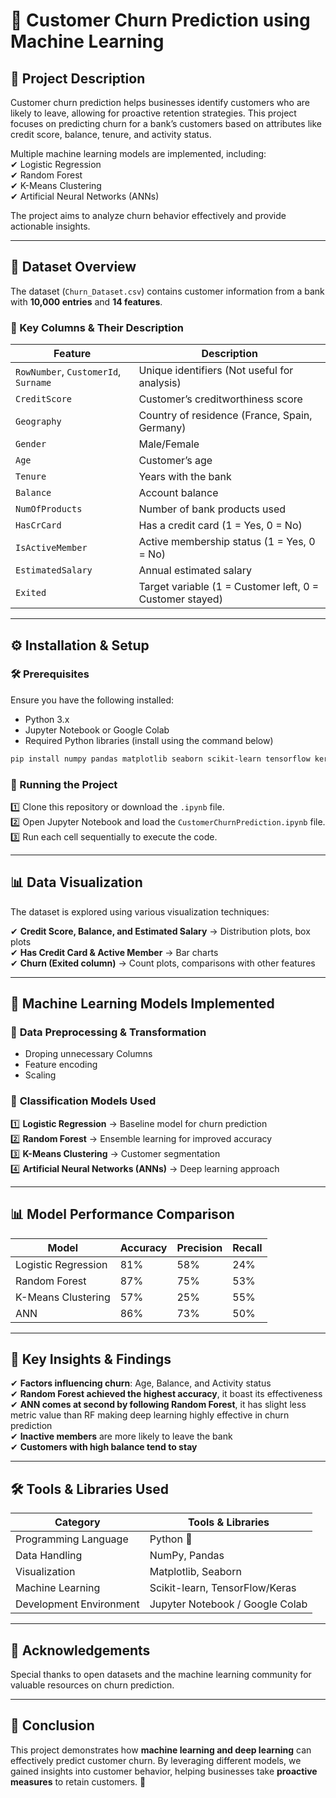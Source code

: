 # 🏦 Customer Churn Prediction using Machine Learning  

## 📌 Project Description  
Customer churn prediction helps businesses identify customers who are likely to leave, allowing for proactive retention strategies. This project focuses on predicting churn for a bank’s customers based on attributes like credit score, balance, tenure, and activity status.  

Multiple machine learning models are implemented, including:  
✔ Logistic Regression  
✔ Random Forest  
✔ K-Means Clustering  
✔ Artificial Neural Networks (ANNs)  

The project aims to analyze churn behavior effectively and provide actionable insights.  

---  

## 💊 Dataset Overview  
The dataset (`Churn_Dataset.csv`) contains customer information from a bank with **10,000 entries** and **14 features**.  

### 🔹 Key Columns & Their Description  

| Feature | Description |
|---------|------------|
| `RowNumber`, `CustomerId`, `Surname` | Unique identifiers (Not useful for analysis) |
| `CreditScore` | Customer’s creditworthiness score |
| `Geography` | Country of residence (France, Spain, Germany) |
| `Gender` | Male/Female |
| `Age` | Customer’s age |
| `Tenure` | Years with the bank |
| `Balance` | Account balance |
| `NumOfProducts` | Number of bank products used |
| `HasCrCard` | Has a credit card (1 = Yes, 0 = No) |
| `IsActiveMember` | Active membership status (1 = Yes, 0 = No) |
| `EstimatedSalary` | Annual estimated salary |
| `Exited` | Target variable (1 = Customer left, 0 = Customer stayed) |

---  

## ⚙️ Installation & Setup  

### 🛠️ Prerequisites  
Ensure you have the following installed:  
- Python 3.x  
- Jupyter Notebook or Google Colab  
- Required Python libraries (install using the command below)  

```bash
pip install numpy pandas matplotlib seaborn scikit-learn tensorflow keras
```

### 🚀 Running the Project  
1️⃣ Clone this repository or download the `.ipynb` file.  
2️⃣ Open Jupyter Notebook and load the `CustomerChurnPrediction.ipynb` file.  
3️⃣ Run each cell sequentially to execute the code.  

---  

## 📊 Data Visualization  
The dataset is explored using various visualization techniques:  

✔ **Credit Score, Balance, and Estimated Salary** → Distribution plots, box plots  
✔ **Has Credit Card & Active Member** → Bar charts  
✔ **Churn (Exited column)** → Count plots, comparisons with other features  

---  

## 🤖 Machine Learning Models Implemented  

### 🔹 **Data Preprocessing & Transformation**  
- Droping unnecessary Columns
- Feature encoding  
- Scaling  

### 🔹 **Classification Models Used**  
1️⃣ **Logistic Regression** → Baseline model for churn prediction  
2️⃣ **Random Forest** → Ensemble learning for improved accuracy  
3️⃣ **K-Means Clustering** → Customer segmentation  
4️⃣ **Artificial Neural Networks (ANNs)** → Deep learning approach  

---  

## 📊 Model Performance Comparison  

| Model | Accuracy | Precision | Recall |
|--------|---------|-----------|---------|
| Logistic Regression | 81% | 58% | 24% |
| Random Forest | 87% | 75% | 53% |
| K-Means Clustering | 57% | 25% | 55% |
| ANN | 86% | 73% | 50% |

---  

## 📌 Key Insights & Findings  
✔ **Factors influencing churn**: Age, Balance, and Activity status  
✔ **Random Forest achieved the highest accuracy**, it boast its effectiveness
✔ **ANN comes at second by following Random Forest**, it has slight less metric value than RF making deep learning highly effective in churn prediction  
✔ **Inactive members** are more likely to leave the bank  
✔ **Customers with high balance tend to stay**  

---  

## 🛠️ Tools & Libraries Used  

| Category | Tools & Libraries |
|------------|----------------|
| Programming Language | Python 🐍 |
| Data Handling | NumPy, Pandas |
| Visualization | Matplotlib, Seaborn |
| Machine Learning | Scikit-learn, TensorFlow/Keras |
| Development Environment | Jupyter Notebook / Google Colab |

---  

## 🙏 Acknowledgements  
Special thanks to open datasets and the machine learning community for valuable resources on churn prediction.  

---  

## 📢 Conclusion  
This project demonstrates how **machine learning and deep learning** can effectively predict customer churn. By leveraging different models, we gained insights into customer behavior, helping businesses take **proactive measures** to retain customers. 🚀  


